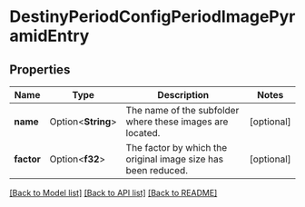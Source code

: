 # DestinyPeriodConfigPeriodImagePyramidEntry

## Properties

Name | Type | Description | Notes
------------ | ------------- | ------------- | -------------
**name** | Option<**String**> | The name of the subfolder where these images are located. | [optional]
**factor** | Option<**f32**> | The factor by which the original image size has been reduced. | [optional]

[[Back to Model list]](../README.md#documentation-for-models) [[Back to API list]](../README.md#documentation-for-api-endpoints) [[Back to README]](../README.md)


